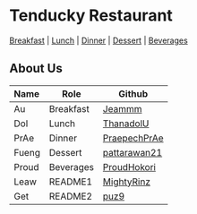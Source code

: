 # Tenducky Restaurant

[Breakfast](Menu.md/#Breakfast) | [Lunch](Menu.md/#Lunch) | [Dinner](Menu.md/#Dinner) | [Dessert](Menu.md/#Dessert) | [Beverages](Menu.md/#Beverages)

## About Us
| Name   | Role      | Github                               |
|:-------|-----------|--------------------------------------|
| Au     | Breakfast | [Jeammm](https://github.com/Jeammm)  |
| Dol       | Lunch     | [ThanadolU](https://github.com/ThanadolU)  |
| PrAe | Dinner | [PraepechPrAe](https://github.com/PraepechPrAe) |
| Fueng | Dessert | [pattarawan21](https://github.com/pattarawan21) |
| Proud | Beverages | [ProudHokori](https://github.com/ProudHokori) |
| Leaw | README1 | [MightyRinz](https://github.com/MightyRinz) |
| Get | README2 | [puz9](https://github.com/puz9) |